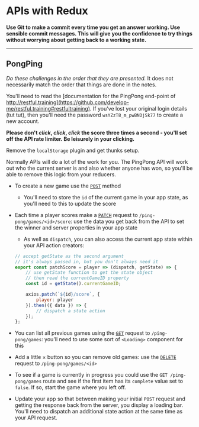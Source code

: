 # APIs with Redux

**Use Git to make a commit every time you get an answer working. Use sensible commit messages. This will give you the confidence to try things without worrying about getting back to a working state.**

---

## PongPing

*Do these challenges in the order that they are presented.* It does not necessarily match the order that things are done in the notes.

You'll need to read the [documentation for the PingPong end-point of http://restful.training](https://github.com/develop-me/restful.training#restfultraining). If you've lost your original login details (tut tut), then you'll need the password `wsYZzT8_m_pwBNDjSk77` to create a new account.

**Please don't *click*, *click*, *click* the score three times a second - you'll set off the API rate limiter. Be leisurely in your clicking.**

Remove the `localStorage` plugin and get thunks setup.

Normally APIs will do a lot of the work for you. The PingPong API will work out who the current server is and also whether anyone has won, so you'll be able to remove this logic from your reducers.

- To create a new game use the [`POST`](https://github.com/develop-me/restful.training#post-ping-ponggames) method
    - You'll need to store the `id` of the current game in your app state, as you'll need to this to update the score
- Each time a player scores make a [`PATCH`](https://github.com/develop-me/restful.training#patch-ping-ponggamesidscore) request to `/ping-pong/games/<id>/score`: use the data you get back from the API to set the winner and server properties in your app state
    - As well as `dispatch`, you can also access the current app state within your API action creators:

    ```javascript
    // accept getState as the second argument
    // it's always passed in, but you don't always need it
    export const patchScore = player => (dispatch, getState) => {
        // use getState function to get the state object
        // then read the currentGameID property
        const id = getState().currentGameID;

        axios.patch(`${id}/score`, {
            player: player
        }).then(({ data }) => {
            // dispatch a state action
        });
    };
    ```

- You can list all previous games using the [`GET`](https://github.com/develop-me/restful.training#get-ping-ponggames) request to `/ping-pong/games`: you'll need to use some sort of `<Loading>` component for this
- Add a little &times; button so you can remove old games: use the [`DELETE`](https://github.com/develop-me/restful.training#delete-ping-ponggamesid) request to `/ping-pong/games/<id>`
- To see if a game is currently in progress you could use the `GET /ping-pong/games` route and see if the first item has its `complete` value set to `false`. If so, start the game where you left off.
- Update your app so that between making your initial `POST` request and getting the response back from the server, you display a loading bar. You'll need to dispatch an additional state action at the same time as your API request.
